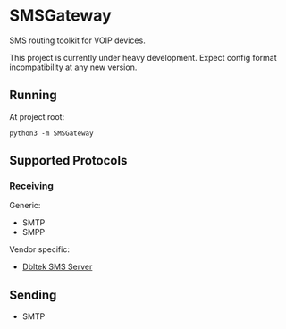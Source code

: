 # SMSGateway

SMS routing toolkit for VOIP devices.

This project is currently under heavy development. Expect config format incompatibility at any new version.

## Running

At project root:

```shell
python3 -m SMSGateway
```

## Supported Protocols

### Receiving

Generic:

* SMTP
* SMPP

Vendor specific:

* [Dbltek SMS Server](SMSGateway/DbltekSmsListener)

## Sending

* SMTP 